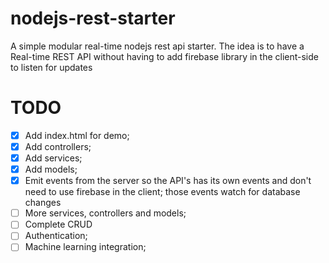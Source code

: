 # nodejs-rest-starter
A simple modular real-time nodejs rest api starter. The idea is to have a Real-time REST API without having to add firebase library in the client-side to listen for updates

# TODO
  - [x]  Add index.html for demo;
  - [x]  Add controllers;
  - [x]  Add services;
  - [x]  Add models;
  - [x]  Emit events from the server so the API's has its own events and don't need to use firebase in the client; those events watch for database changes
  - [ ]  More services, controllers and models;
  - [ ]  Complete CRUD
  - [ ]  Authentication;
  - [ ]  Machine learning integration;

